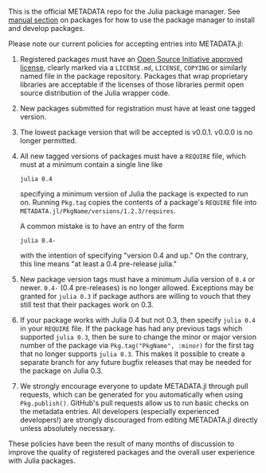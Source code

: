 This is the official METADATA repo for the Julia package manager. See [manual section](http://docs.julialang.org/en/latest/manual/packages/) on packages for how to use the package manager to install and develop packages.


Please note our current policies for accepting entries into METADATA.jl:

1. Registered packages must have an [Open Source Initiative approved license](http://opensource.org/licenses), clearly marked via a `LICENSE.md`, `LICENSE`, `COPYING` or similarly named file in the package repository. Packages that wrap proprietary libraries are acceptable if the licenses of those libraries permit open source distribution of the Julia wrapper code.
2. New packages submitted for registration must have at least one tagged version.
3. The lowest package version that will be accepted is v0.0.1. v0.0.0 is no longer permitted.
4. All new tagged versions of packages must have a `REQUIRE` file, which must at a minimum contain a single line like
   ```
   julia 0.4
   ```
   specifying a minimum version of Julia the package is expected to run on. Running `Pkg.tag` copies the contents of a package's `REQUIRE` file into `METADATA.jl/PkgName/versions/1.2.3/requires`.

   A common mistake is to have an entry of the form
   ```
   julia 0.4-
   ```
   with the intention of specifying "version 0.4 and up." On the contrary, this line means "at least a 0.4 pre-release julia."
5. New package version tags must have a minimum Julia version of `0.4` or newer. `0.4-` (0.4 pre-releases) is no longer allowed.
   Exceptions may be granted for `julia 0.3` if package authors are willing to vouch that they still test that their packages work on 0.3.
6. If your package works with Julia 0.4 but not 0.3, then specify `julia 0.4` in your `REQUIRE` file. If the package has had any previous tags which supported `julia 0.3`, then be sure to change the minor or major version number of the package via `Pkg.tag("PkgName", :minor)` for the first tag that no longer supports `julia 0.3`. This makes it possible to create a separate branch for any future bugfix releases that may be needed for the package on Julia 0.3.
7. We strongly encourage everyone to update METADATA.jl through pull requests, which can be generated for you automatically when using `Pkg.publish()`. GitHub's pull requests allow us to run basic checks on the metadata entries. All developers (especially experienced developers!) are strongly discouraged from editing METADATA.jl directly unless absolutely necessary.

These policies have been the result of many months of discussion to improve the quality of registered packages and the overall user experience with Julia packages.
